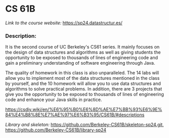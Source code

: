 # CS 61B
*Link to the course website:* https://sp24.datastructur.es/

### Description: 

It is the second course of UC Berkeley's CS61 series. It mainly focuses on the design of data structures and algorithms as well as giving students the opportunity to be exposed to thousands of lines of engineering code and gain a preliminary understanding of software engineering through Java.

The quality of homework in this class is also unparalleled. The 14 labs will allow you to implement most of the data structures mentioned in the class by yourself, and the 10 homework will allow you to use data structures and algorithms to solve practical problems. In addition, there are 3 projects that give you the opportunity to be exposed to thousands of lines of engineering code and enhance your Java skills in practice.

https://csdiy.wiki/en/%E6%95%B0%E6%8D%AE%E7%BB%93%E6%9E%84%E4%B8%8E%E7%AE%97%E6%B3%95/CS61B/#descriptions

*Library and skeleton:* https://github.com/Berkeley-CS61B/skeleton-sp24.git, https://github.com/Berkeley-CS61B/library-sp24 

